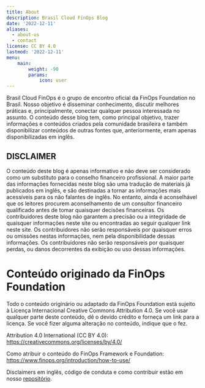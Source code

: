 ```yaml
---
title: About
description: Brasil Cloud FinOps Blog
date: '2022-12-11'
aliases:
  - about-us
  - contact
license: CC BY 4.0
lastmod: '2022-12-11'
menu:
    main: 
        weight: -90
        params:
            icon: user
---
```


Brasil Cloud FinOps é o grupo de encontro oficial da FinOps Foundation no Brasil. Nosso objetivo é disseminar conhecimento, discutir melhores práticas e, principalmente, conectar qualquer pessoa interessada no assunto. O conteúdo desse blog tem, como principal objetivo, trazer informações e conteúdos criados pela comunidade brasileira e também disponibilizar conteúdos de outras fontes que, anteriormente, eram apenas disponibilizadas em inglês.

## DISCLAIMER

O conteúdo deste blog é apenas informativo e não deve ser considerado como um substituto para o conselho financeiro profissional. A maior parte das informações fornecidas neste blog são uma tradução de materiais já publicados em inglês, e são destinadas a tornar as informações mais acessíveis para os não falantes de inglês. No entanto, ainda é aconselhável que os leitores procurem aconselhamento de um consultor financeiro qualificado antes de tomar quaisquer decisões financeiras. Os contribuidores deste blog não garantem a precisão ou a integridade de quaisquer informações neste site ou encontradas ao seguir qualquer link neste site. Os contribuidores não serão responsáveis por quaisquer erros ou omissões nestas informações, nem pela disponibilidade dessas informações. Os contribuidores não serão responsáveis por quaisquer perdas, ou danos decorrentes da exibição ou uso dessas informações.


# Conteúdo originado da FinOps Foundation

Todo o conteúdo originário ou adaptado da FinOps Foundation está sujeito à Licença Internacional Creative Commons Attribution 4.0. Se você usar qualquer parte deste conteúdo, dê o devido crédito e forneça um link para a licença. Se você fizer alguma alteração no conteúdo, indique que o fez.

Attribution 4.0 International (CC BY 4.0): https://creativecommons.org/licenses/by/4.0/

Como atribuir o conteúdo do FinOps Framework e Foundation: https://www.finops.org/introduction/how-to-use/

Disclaimers em inglês, código de conduta e como contribuir estão em nosso [repositório](https://github.com/thiago4int/cloud-finops-brasil).






